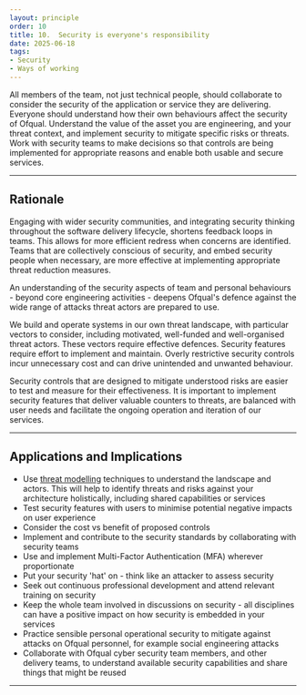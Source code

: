 ```yaml
---
layout: principle
order: 10
title: 10.	Security is everyone's responsibility
date: 2025-06-18
tags:
- Security
- Ways of working
---
```


All members of the team, not just technical people, should collaborate to consider the security of the application or service they are delivering. Everyone should understand how their own behaviours affect the security of Ofqual. Understand the value of the asset you are engineering, and your threat context, and implement security to mitigate specific risks or threats. Work with security teams to make decisions so that controls are being implemented for appropriate reasons and enable both usable and secure services.

---

## Rationale

Engaging with wider security communities, and integrating security thinking throughout the software delivery lifecycle, shortens feedback loops in teams. This allows for more efficient redress when concerns are identified. Teams that are collectively conscious of security, and embed security people when necessary, are more effective at implementing appropriate threat reduction measures.

An understanding of the security aspects of team and personal behaviours - beyond core engineering activities - deepens Ofqual's defence against the wide range of attacks threat actors are prepared to use.

We build and operate systems in our own threat landscape, with particular vectors to consider, including motivated, well-funded and well-organised threat actors. These vectors require effective defences. Security features require effort to implement and maintain. Overly restrictive security controls incur unnecessary cost and can drive unintended and unwanted behaviour.

Security controls that are designed to mitigate understood risks are easier to test and measure for their effectiveness. It is important to implement security features that deliver valuable counters to threats, are balanced with user needs and facilitate the ongoing operation and iteration of our services.

---

## Applications and Implications

- Use [threat modelling](/patterns/threat-modelling/) techniques to understand the landscape and actors. This will help to identify threats and risks against your architecture holistically, including shared capabilities or services
- Test security features with users to minimise potential negative impacts on user experience
- Consider the cost vs benefit of proposed controls
- Implement and contribute to the security standards by collaborating with security teams
- Use and implement Multi-Factor Authentication (MFA) wherever proportionate
- Put your security 'hat' on - think like an attacker to assess security
- Seek out continuous professional development and attend relevant training on security
- Keep the whole team involved in discussions on security - all disciplines can have a positive impact on how security is embedded in your services
- Practice sensible personal operational security to mitigate against attacks on Ofqual personnel, for example social engineering attacks
- Collaborate with Ofqual cyber security team members, and other delivery teams, to understand available security capabilities and share things that might be reused

---
